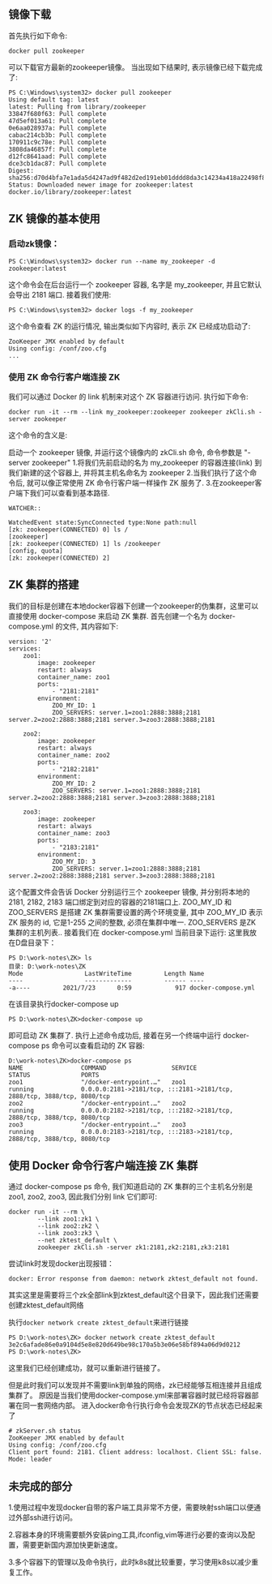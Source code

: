 ## 镜像下载
首先执行如下命令:
```
docker pull zookeeper
```
可以下载官方最新的zookeeper镜像。
当出现如下结果时, 表示镜像已经下载完成了:
```
PS C:\Windows\system32> docker pull zookeeper
Using default tag: latest
latest: Pulling from library/zookeeper
33847f680f63: Pull complete
47d5ef013a61: Pull complete
0e6aa028937a: Pull complete
cabac214cb3b: Pull complete
170911c9c78e: Pull complete
3808da46857f: Pull complete
d12fc8641aad: Pull complete
dce3cb1dac87: Pull complete
Digest: sha256:d70d4bfa7e1ada5d4247ad9f482d2ed191eb01dddd8da3c14234a418a22498f8
Status: Downloaded newer image for zookeeper:latest
docker.io/library/zookeeper:latest
```
## ZK 镜像的基本使用
### 启动zk镜像：
```
PS C:\Windows\system32> docker run --name my_zookeeper -d zookeeper:latest
```
这个命令会在后台运行一个 zookeeper 容器, 名字是 my_zookeeper, 并且它默认会导出 2181 端口.
接着我们使用:
```
PS C:\Windows\system32> docker logs -f my_zookeeper
```
这个命令查看 ZK 的运行情况, 输出类似如下内容时, 表示 ZK 已经成功启动了:
```
ZooKeeper JMX enabled by default
Using config: /conf/zoo.cfg
...
```
### 使用 ZK 命令行客户端连接 ZK
我们可以通过 Docker 的 link 机制来对这个 ZK 容器进行访问. 执行如下命令:
```
docker run -it --rm --link my_zookeeper:zookeeper zookeeper zkCli.sh -server zookeeper
```
这个命令的含义是:

启动一个 zookeeper 镜像, 并运行这个镜像内的 zkCli.sh 命令, 命令参数是 "-server zookeeper"
1.将我们先前启动的名为 my_zookeeper 的容器连接(link) 到我们新建的这个容器上, 并将其主机名命名为 zookeeper
2.当我们执行了这个命令后, 就可以像正常使用 ZK 命令行客户端一样操作 ZK 服务了.
3.在zookeeper客户端下我们可以查看到基本路径.
```
WATCHER::

WatchedEvent state:SyncConnected type:None path:null
[zk: zookeeper(CONNECTED) 0] ls /
[zookeeper]
[zk: zookeeper(CONNECTED) 1] ls /zookeeper
[config, quota]
[zk: zookeeper(CONNECTED) 2]

```
## ZK 集群的搭建
我们的目标是创建在本地docker容器下创建一个zookeeper的伪集群，这里可以直接使用 docker-compose 来启动 ZK 集群.
首先创建一个名为 docker-compose.yml 的文件, 其内容如下:
```
version: '2'
services:
    zoo1:
        image: zookeeper
        restart: always
        container_name: zoo1
        ports:
            - "2181:2181"
        environment:
            ZOO_MY_ID: 1
            ZOO_SERVERS: server.1=zoo1:2888:3888;2181 server.2=zoo2:2888:3888;2181 server.3=zoo3:2888:3888;2181
 
    zoo2:
        image: zookeeper
        restart: always
        container_name: zoo2
        ports:
            - "2182:2181"
        environment:
            ZOO_MY_ID: 2
            ZOO_SERVERS: server.1=zoo1:2888:3888;2181 server.2=zoo2:2888:3888;2181 server.3=zoo3:2888:3888;2181
 
    zoo3:
        image: zookeeper
        restart: always
        container_name: zoo3
        ports:
            - "2183:2181"
        environment:
            ZOO_MY_ID: 3
            ZOO_SERVERS: server.1=zoo1:2888:3888;2181 server.2=zoo2:2888:3888;2181 server.3=zoo3:2888:3888;2181
```
这个配置文件会告诉 Docker 分别运行三个 zookeeper 镜像, 并分别将本地的 2181, 2182, 2183 端口绑定到对应的容器的2181端口上.
ZOO_MY_ID 和 ZOO_SERVERS 是搭建 ZK 集群需要设置的两个环境变量, 其中 ZOO_MY_ID 表示 ZK 服务的 id, 它是1-255 之间的整数, 必须在集群中唯一. ZOO_SERVERS 是ZK 集群的主机列表..
接着我们在 docker-compose.yml 当前目录下运行:
这里我放在D盘目录下：
```
PS D:\work-notes\ZK> ls
目录: D:\work-notes\ZK
Mode                 LastWriteTime         Length Name
----                 -------------         ------ ----
-a----         2021/7/23      0:59            917 docker-compose.yml
```
在该目录执行docker-compose up
```
PS D:\work-notes\ZK>docker-compose up
```
即可启动 ZK 集群了.
执行上述命令成功后, 接着在另一个终端中运行 docker-compose ps 命令可以查看启动的 ZK 容器:
```
D:\work-notes\ZK>docker-compose ps
NAME                COMMAND                  SERVICE             STATUS              PORTS
zoo1                "/docker-entrypoint.…"   zoo1                running             0.0.0.0:2181->2181/tcp, :::2181->2181/tcp, 2888/tcp, 3888/tcp, 8080/tcp
zoo2                "/docker-entrypoint.…"   zoo2                running             0.0.0.0:2182->2181/tcp, :::2182->2181/tcp, 2888/tcp, 3888/tcp, 8080/tcp
zoo3                "/docker-entrypoint.…"   zoo3                running             0.0.0.0:2183->2181/tcp, :::2183->2181/tcp, 2888/tcp, 3888/tcp, 8080/tcp
```
## 使用 Docker 命令行客户端连接 ZK 集群
通过 docker-compose ps 命令, 我们知道启动的 ZK 集群的三个主机名分别是 zoo1, zoo2, zoo3, 因此我们分别 link 它们即可:

```
docker run -it --rm \
        --link zoo1:zk1 \
        --link zoo2:zk2 \
        --link zoo3:zk3 \
        --net zktest_default \
        zookeeper zkCli.sh -server zk1:2181,zk2:2181,zk3:2181
```

尝试link时发现docker出现报错：
```
docker: Error response from daemon: network zktest_default not found.
```
其实这里是需要将三个zk全部link到zktest_default这个目录下，因此我们还需要创建zktest_default网络

执行`docker network create zktest_default`来进行链接
```
PS D:\work-notes\ZK> docker network create zktest_default
3e2c6afade86e0a9104d5e8e820d649be98c170a5b3e06e58bf894a06d9d0212
PS D:\work-notes\ZK>
```
这里我们已经创建成功，就可以重新进行链接了。

但是此时我们可以发现并不需要link到单独的网络，zk已经能够互相连接并且组成集群了。
原因是当我们使用docker-compose.yml来部署容器时就已经将容器部署在同一套网络内部。
进入docker命令行执行命令会发现ZK的节点状态已经起来了
```
# zkServer.sh status
ZooKeeper JMX enabled by default
Using config: /conf/zoo.cfg
Client port found: 2181. Client address: localhost. Client SSL: false.
Mode: leader
```
## 未完成的部分
1.使用过程中发现docker自带的客户端工具非常不方便，需要映射ssh端口以便通过外部ssh进行访问。

2.容器本身的环境需要额外安装ping工具,ifconfig,vim等进行必要的查询以及配置，需要更新国内源加快更新速度。

3.多个容器下的管理以及命令执行，此时k8s就比较重要，学习使用k8s以减少重复工作。
